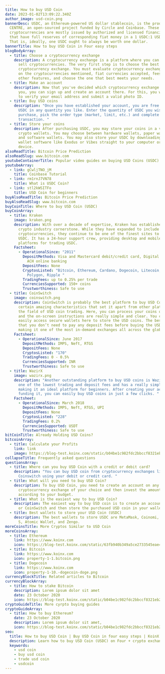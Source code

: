```yaml
---
title: How to buy USD Coin
date: 2023-01-02T13:09:22.340Z
author_image: usd-coin.png
bannerDesc: USDC, an Ethereum-powered US dollar stablecoin, is the product of
  CENTRE, an open-sourced project funded by Circle and Coinbase. These
  cryptocurrencies are mostly issued by authorized and licensed financial firms
  that have full reserves of corresponding fiat money in a 1 USDC:1 USD ratio.
  That is, ideally, one USDC ought to always be worth one dollar.
bannerTitle: How to buy USD Coin in Four easy steps
blogBodyArray:
  - title: Choose a cryptocurrency exchange
    description: A cryptocurrency exchange is a platform where you can purchase and
      sell cryptocurrencies. The very first step is to choose the best
      cryptocurrency exchange. You must evaluate cryptocurrency exchanges based
      on the cryptocurrencies mentioned, fiat currencies accepted, fees, and
      other features, and choose the one that best meets your needs.
  - title: Make an account
    description: Now that you've decided which cryptocurrency exchange is best for
      you, you can sign up and create an account there. For this, you will need
      to verify your email address and submit a valid photo ID.
  - title: Buy USD coins
    description: "Once you have established your account, you are free to purchase
      USDC in any quantity you like. Enter the quantity of USDC you wish to
      purchase, pick the order type (market, limit, etc.) and complete the
      transaction. "
  - title: Store your coins
    description: After purchasing USDC, you may store your coins in a variety of
      crypto wallets. You may choose between hardware wallets, paper wallets,
      and software wallets. You may also store your USDC by downloading crypto
      wallet software like Exodus or Vibes straight to your computer or mobile
      device.
alsoReadTitle: Bitcoin Price Prediction
alsoReadSlug: www.bitcoin.com
youtubeContainerTitle: Popular video guides on buying USD Coins (USDC)
youtubeArray:
  - link: gCwljTNO_jM
    title: Coinbase Tutorial
  - link: rm1rnJ7VN78
    title: What is USDC Coin?
  - link: stl2kWSITFo
    title: USD Coin for beginners
buyAlsoReadTitle: Bitcoin Price Prediction
buyAlsoReadSlug: www.bitcoin.com
buyCoinTitle: Where to buy USD Coin (USDC)
buyCoinArray:
  - title: Kraken
    image: kraken.png
    description: With over a decade of expertise, Kraken has established itself as a
      crypto industry cornerstone. While they have expanded to include over 217
      cryptocurrencies, they continue to be one of the finest sites to trade
      USDC. It has a 24-hour support crew, providing desktop and mobile
      platforms for trading USDC.
    Factsheet:
      - OperationalSince: "2011"
        DepositMethods: Visa and Mastercard debit/credit card, Digital wallet purchases,
          ACH online banking
        DepositFees: None
        CryptosListed: "Bitcoin, Ethereum, Cardano, Dogecoin, Litecoin, Polkadot,
          Polygon, Ripple "
        TradingFees: up to 0.25% per trade
        CurrenciesSupported: 150+ coins
        Trustworthiness: Safe to use
  - title: CoinSwitch
    image: coinswitch.png
    description: CoinSwitch is probably the best platform to buy USD Coin. It has
      certain amazing characteristics that set it apart from other platforms in
      the field of USD coin trading. Here, you can process your coins quickly,
      and the on-screen instructions are really simple and clear. You can also
      easily access secure wallets here to store the USD coins. The best part is
      that you don’t need to pay any deposit fees before buying the USD coins,
      making it one of the most in-demand exchanges all across the globe.
    Factsheet:
      - OperationalSince: June 2017
        DepositMethods: IMPS, Neft, RTGS
        DepositFees: None
        CryptosListed: "170"
        TradingFees: 0 - 0.5%
        CurrenciesSupported: INR
        Trustworthiness: Safe to use
  - title: WazirX
    image: wazirx.png
    description: "Another outstanding platform to buy USD coins is WazirX. It has
      one of the lowest trading and deposit fees and has a really simple UI,
      making it an ideal platform for beginners. After creating your account and
      funding it, you can easily buy USD coins in just a few clicks. "
    Factsheet:
      - OperationalSince: March 2018
        DepositMethods: IMPS, Neft, RTGS, UPI
        DepositFees: None
        CryptosListed: "228"
        TradingFees: 0.2%
        CurrenciesSupported: USDT
        Trustworthiness: Safe to use
bitCoinTitle: Already Holding USD Coins?
bitcoinArray:
  - title: Calculate your Profits
    link: link
    image: https://blog-test.koinx.com/static/b04be1c982fdc2bbccf8321eb29acf4c/hold_coin.png
collapseTitle: Frequently asked questions
questionsArray:
  - title: Where can you buy USD Coin with a credit or debit card?
    description: "You can buy USD coin from cryptocurrency exchanges like Binance or
      Coinswitch using your debit or credit card. "
  - title: What will you need to buy USD Coin?
    description: To buy USD Coin, you need to create an account on any
      cryptocurrency exchange of your choice and then invest the amount
      according to your budget.
  - title: What is the easiest way to buy USD Coin?
    description: The easiest way to buy USD coin is to create an account on Binance
      or CoinSwitch and then store the purchased USD coin in your wallet.
  - title: Best wallets to store your USD Coin (USDC)
    description: The best wallets to store USDC are MetaMask, Coinomi, Ledger Nano
      S, Atomic Wallet, and Zengo.
moreCoinsTitle: More Cryptos Similar to USD Coin
moreCoinsArray:
  - title: Ethereum
    link: https://www.koinx.com
    icon: https://blog-test.koinx.com/static/63fb940b349a5ce2733545eae4116c5c/ET.png
  - title: Bitcoin
    link: https://www.koinx.com
    icon: property-1-1.bitcoin.png
  - title: Dogecoin
    link: https://www.koinx.com
    icon: property-1-10.-dogecoin-doge.png
currencyBlockTitle: Related articles to Bitcoin
currencyBlockArray:
  - title: How to stake Bitcoin
    description: Lorem ipsum dolor sit amet
    date: 23 October 2020
    icon: https://blog-test.koinx.com/static/b04be1c982fdc2bbccf8321eb29acf4c/hold_coin.png
cryptoGuideTitle: More cyrpto buying guides
cryptoGuideArray:
  - title: How to buy Ethereum?
    date: 23 October 2020
    description: Lorem ipsum dolor sit amet,
    icon: https://blog-test.koinx.com/static/b04be1c982fdc2bbccf8321eb29acf4c/hold_coin.png
seo:
  title: How to buy USD Coin | Buy USD Coin in four easy steps | KoinX
  description: Learn how to buy USD Coin (USDC) on Four + crypto exchanges
  keywords:
    - usd coin
    - buy usd coin
    - trade usd coin
    - usdcoin
---
```

